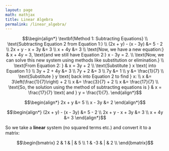 ```yaml
---
layout: page
math: mathjax
title: Linear Algebra
permalink: /linear_algebra/
---
```


$$\begin{align*}
\textbf{Method 1: Subtracting Equations} \\
\text{Subtracting Equation 2 from Equation 1:} \\
(2x + y) - (x - 3y) &= 5 - 2 \\
2x + y - x + 3y &= 3 \\
x + 4y &= 3 \\
\text{Now, we have a new equation:} & x + 4y = 3, \text{and we still have Equation 2:} x - 3y = 2. \\
\text{Now, we can solve this new system using methods like substitution or elimination.} \\
\text{From Equation 2: } & x = 3y + 2 \\
\text{Substitute } x \text{ into Equation 1:} \\
3y + 2 + 4y &= 3 \\
7y + 2 &= 3 \\
7y &= 1 \\
y &= \frac{1}{7} \\
\text{Substitute } y \text{ back into Equation 2 to find } x: \\
x &= 3\left(\frac{1}{7}\right) + 2 \\
x &= \frac{3}{7} + 2 \\
x &= \frac{17}{7} \\
\text{So, the solution using the method of subtracting equations is } & x = \frac{17}{7} \text{ and } y = \frac{1}{7}.
\end{align*}$$

$$\begin{align*}
2x + y &= 5 \\
x - 3y &= 2
\end{align*}$$



$$\begin{align*}
(2x + y) - (x - 3y) &= 5 - 2 \\
2x + y - x + 3y &= 3 \\
x + 4y &= 3
\end{align*}$$

So we take a **linear** system (no squared terms etc.) and convert it to a matrix:

$$\begin{bmatrix}
2 & 1 & | & 5 \\
1 & -3 & | & 2 \\
\end{bmatrix}$$

<!-- # A Symmetric Matrix 

$$

A = \begin{bmatrix}
    3 & 2 & 4 & 1 \\
    2 & 4 & 1 & 5 \\
    4 & 1 & 6 & 3 \\
    1 & 5 & 3 & 7
\end{bmatrix}

$$ -->

<!-- <iframe src="/assets/pdfs/CSE_6740__Final_Project_Report.pdf" width="600" height="400"></iframe> -->

<!-- <object data="/assets/pdfs/CSE_6740__Final_Project_Report.pdf" type="application/pdf" width="600" height="400">
    <p>Your browser does not support PDFs. <a href="/assets/pdfs/CSE_6740__Final_Project_Report.pdf">Download the PDF</a>.</p>
</object> -->